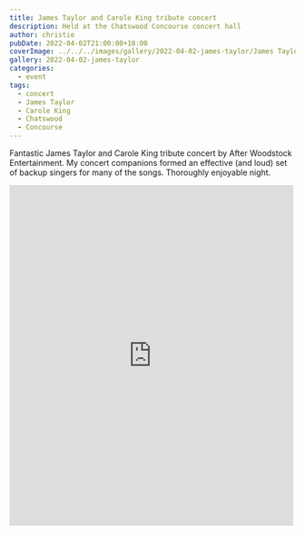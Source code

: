 ```yaml
---
title: James Taylor and Carole King tribute concert
description: Held at the Chatswood Concourse concert hall
author: christie
pubDate: 2022-04-02T21:00:00+10:00
coverImage: ../../../images/gallery/2022-04-02-james-taylor/James Taylor and Carole King Concert (8).jpeg
gallery: 2022-04-02-james-taylor
categories:
  - event
tags:
  - concert
  - James Taylor
  - Carole King
  - Chatswood
  - Concourse
---
```


Fantastic James Taylor and Carole King tribute concert by After Woodstock Entertainment. My concert companions formed an effective (and loud) set of backup singers for many of the songs. Thoroughly enjoyable night.

<iframe src="https://www.facebook.com/plugins/post.php?href=https%3A%2F%2Fwww.facebook.com%2Fchris1.tham%2Fposts%2Fpfbid0SZ6hS9tnEB6nyvyGHbhVccBt8JETHy4ANMJPD7oqKwpXbhmbjsciLa5V3MQcrvNYl&show_text=true&width=500" width="500" height="601" style="border:none;overflow:hidden" scrolling="no" frameborder="0" allowfullscreen="true" allow="autoplay; clipboard-write; encrypted-media; picture-in-picture; web-share"></iframe>
